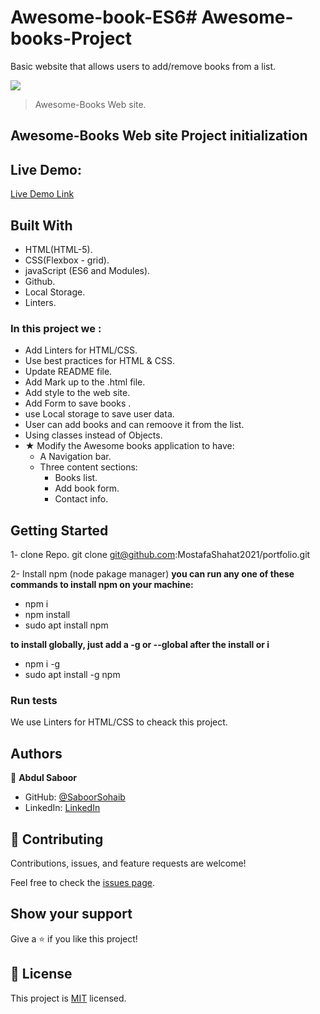 # Awesome-book-ES6# Awesome-books-Project
Basic website that allows users to add/remove books from a list. 

![](https://img.shields.io/badge/Microverse-blueviolet)

> Awesome-Books Web site.
## Awesome-Books Web site Project initialization


## Live Demo:

[Live Demo Link](https://saboorsohaib.github.io/Awesome-book-ES6/)

 ## Built With

- HTML(HTML-5).
- CSS(Flexbox - grid).
- javaScript (ES6 and Modules).
- Github.
- Local Storage.
- Linters.

### In this project we :
- Add Linters for HTML/CSS.
- Use best practices for HTML & CSS.
- Update README file.
- Add Mark up to the .html file.
- Add style to the web site.
- Add Form to save books .
- use Local storage to save user data.
- User can add books and can remoove it from the list.
- Using classes instead of Objects.
- ★ Modify the Awesome books application to have:
     - A Navigation bar.
     - Three content sections:
         - Books list.
         - Add book form.
         - Contact info.



## Getting Started

1- clone Repo.
git clone git@github.com:MostafaShahat2021/portfolio.git

2- Install npm (node pakage manager)
**you can run any one of these commands to install npm on your machine:**
- npm i
- npm install
- sudo apt install npm

 **to install globally, just add a -g or --global after the install or i**
- npm i -g
- sudo apt install -g npm

### Run tests

We use Linters for HTML/CSS to cheack this project.

## Authors



👤 **Abdul Saboor**

- GitHub: [@SaboorSohaib](https://github.com/SaboorSohaib)
- LinkedIn: [LinkedIn](https://www.linkedin.com/in/abdul-saboor-sohaib-b5b566244/)

## 🤝 Contributing

Contributions, issues, and feature requests are welcome!

Feel free to check the [issues page](../../issues/).

## Show your support

Give a ⭐️ if you like this project!

## 📝 License


This project is [MIT](./LICENSE) licensed.


